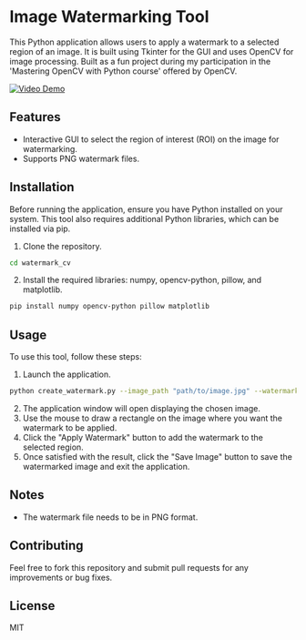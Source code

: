 # Image Watermarking Tool

This Python application allows users to apply a watermark to a selected region of an image. It is built using Tkinter for the GUI and uses OpenCV for image processing. Built as a fun project during my participation in the 'Mastering OpenCV with Python course' offered by OpenCV.

[![Video Demo](https://d33v4339jhl8k0.cloudfront.net/docs/assets/591c8a010428634b4a33375c/images/5ab4866b2c7d3a56d8873f4c/file-MrylO8jADD.png)](https://youtu.be/8f7jWSWt5dY)


## Features

- Interactive GUI to select the region of interest (ROI) on the image for watermarking.
- Supports PNG watermark files.

## Installation

Before running the application, ensure you have Python installed on your system. This tool also requires additional Python libraries, which can be installed via pip.

1. Clone the repository.

```bash
cd watermark_cv
```

2. Install the required libraries: numpy, opencv-python, pillow, and matplotlib.

```bash
pip install numpy opencv-python pillow matplotlib
```

## Usage

To use this tool, follow these steps:

1. Launch the application.

```bash
python create_watermark.py --image_path "path/to/image.jpg" --watermark_path "path/to/watermark.png"
```
2. The application window will open displaying the chosen image.
3. Use the mouse to draw a rectangle on the image where you want the watermark to be applied.
4. Click the "Apply Watermark" button to add the watermark to the selected region.
5. Once satisfied with the result, click the "Save Image" button to save the watermarked image and exit the application.

## Notes

- The watermark file needs to be in PNG format.

## Contributing

Feel free to fork this repository and submit pull requests for any improvements or bug fixes.

## License

MIT
